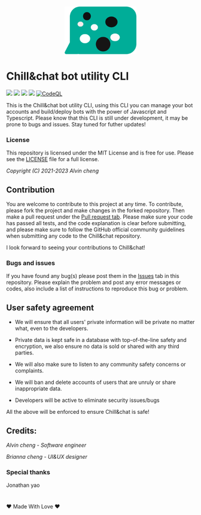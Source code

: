 <p align="center"how><img src="https://github.com/Chillandchat/.github/blob/main/logo.svg" style="width:12rem;"/></p>

# Chill&chat bot utility CLI

![](https://img.shields.io/github/repo-size/chillandchat/bot-utility) ![](https://img.shields.io/github/v/release/chillandchat/bot-utility) ![](https://img.shields.io/github/issues-pr-closed/chillandchat/chill-chat) ![](https://img.shields.io/github/issues-pr-raw/Chillandchat/bot-utility) [![CodeQL](https://github.com/Chillandchat/bot-utility/actions/workflows/codeql-analysis.yml/badge.svg)](https://github.com/Chillandchat/bot-utility/actions/workflows/codeql-analysis.yml)

This is the Chill&chat bot utility CLI, using this CLI you can manage your bot accounts and build/deploy bots with the power of Javascript and Typescript. Please know that this CLI is still under development, it may be prone to bugs and issues. Stay tuned for futher updates!

### License

This repository is licensed under the MIT License and is free for use. Please see the [LICENSE](https://github.com/Chill-and-chat/Chill-chat/blob/master/LICENSE) file for a full license.

_Copyright (C) 2021-2023 Alvin cheng_

## Contribution

You are welcome to contribute to this project at any time. To contribute, please fork the project and make changes in the forked repository. Then make a pull request under the [Pull request tab](https://github.com/Chill-and-chat/Chill-chat/pulls). Please make sure your code has passed all tests, and the code explanation is clear before submitting, and please make sure to follow the GitHub official community guidelines when submitting any code to the Chill&chat repository.

I look forward to seeing your contributions to Chill&chat!

### Bugs and issues

If you have found any bug(s) please post them in the [Issues](https://github.com/Chill-and-chat/mobile/issues) tab in this repository. Please explain the problem and post any error messages or codes, also include a list of instructions to reproduce this bug or problem.

## User safety agreement

- We will ensure that all users' private information will be private no matter what, even to the developers.

- Private data is kept safe in a database with top-of-the-line safety and encryption, we also ensure no data is sold or shared with any third parties.

- We will also make sure to listen to any community safety concerns or complaints.

- We will ban and delete accounts of users that are unruly or share inappropriate data.

- Developers will be active to eliminate security issues/bugs

All the above will be enforced to ensure Chill&chat is safe!

## Credits:

_Alvin cheng - Software engineer_

_Brianna cheng - UI&UX designer_

### Special thanks

Jonathan yao

#

❤️ Made With Love ❤️
